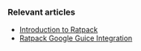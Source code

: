 ### Relevant articles

- [Introduction to Ratpack](http://www.nklkarthi.com/ratpack)
- [Ratpack Google Guice Integration](http://www.nklkarthi.com/ratpack-google-guice)
